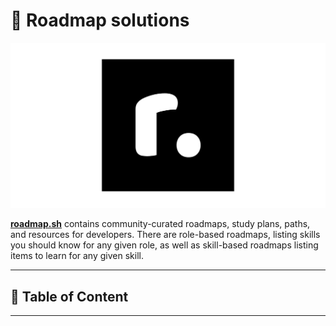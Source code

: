 # 🧠 Roadmap solutions

[![Roadmap banner](./resources/images/roadmapsh.png)](https://roadmap.sh/)

[**roadmap.sh**](https://roadmap.sh/) contains community-curated roadmaps, study plans, paths, and resources for developers. There are role-based roadmaps, listing skills you should know for any given role, as well as skill-based roadmaps listing items to learn for any given skill.

---

## 📁 Table of Content

---